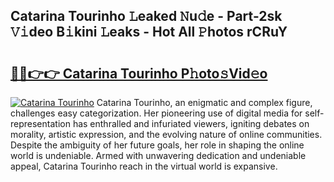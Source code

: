 ## Catarina Tourinho 𝙻eaked 𝙽u𝚍e - Part-2sk 𝚅𝚒deo B𝚒kini 𝙻eaks - Hot All 𝙿hotos rCRuY

# <h2><a href="http://ld0urv9.urlbe.top/?page=Catarina+Tourinho">🔗🔗👉👉 Catarina Tourinho P𝚑oto𝚜Vid𝚎o</a></h2>

[![Catarina Tourinho](https://i.imgur.com/eBuTRDB.gif)](http://ld0urv9.urlbe.top/?page=Catarina+Tourinho)
Catarina Tourinho, an enigmatic and complex figure, challenges easy categorization. Her pioneering use of digital media for self-representation has enthralled and infuriated viewers, igniting debates on morality, artistic expression, and the evolving nature of online communities. Despite the ambiguity of her future goals, her role in shaping the online world is undeniable. Armed with unwavering dedication and undeniable appeal, Catarina Tourinho reach in the virtual world is expansive.
